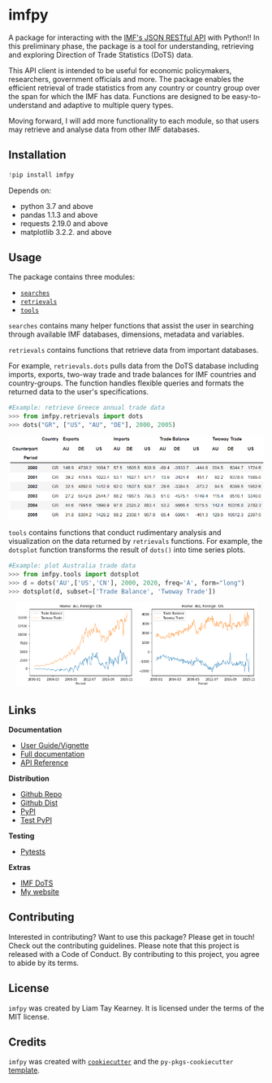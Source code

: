 # imfpy

A package for interacting with the [IMF's JSON RESTful API](https://datahelp.imf.org/knowledgebase/articles/667681-using-json-restful-web-service) with Python!! In this preliminary phase, the package is a tool for understanding, retrieving and exploring Direction of Trade Statistics (DoTS) data. 

This API client is intended to be useful for economic policymakers, researchers, government officials and more. The package enables the efficient retrieval of trade statistics from any country or country group over the span for which the IMF has data. Functions are designed to be easy-to-understand and adaptive to multiple query types.

Moving forward, I will add more functionality to each module, so that users may retrieve and analyse data from other IMF databases.

## Installation

```python
!pip install imfpy
```

Depends on:

- python 3.7 and above
- pandas 1.1.3 and above
- requests 2.19.0 and above
- matplotlib 3.2.2. and above

## Usage

The package contains three modules:  

* [`searches`](https://imfpy.readthedocs.io/en/latest/autoapi/imfpy/searches/index.html)
* [`retrievals`](https://imfpy.readthedocs.io/en/latest/autoapi/imfpy/retrievals/index.html)
* [`tools`](https://imfpy.readthedocs.io/en/latest/autoapi/imfpy/tools/index.html)

`searches` contains many helper functions that assist the user in searching through available IMF databases, dimensions, metadata and variables. 

`retrievals` contains functions that retrieve data from important databases. 

For example, `retrievals.dots` pulls data from the DoTS database including imports, exports, two-way trade and trade balances for IMF countries and country-groups. The function handles flexible queries and formats the returned data to the user's specifications. 

```python
#Example: retrieve Greece annual trade data
>>> from imfpy.retrievals import dots
>>> dots("GR", ["US", "AU", "DE"], 2000, 2005)
```
<p align="center">
<img src="https://raw.githubusercontent.com/ltk2118/imfpy/main/img/usage5.png" style="zoom:80%;" />
</p>
  
`tools` contains functions that conduct rudimentary analysis and visualization on the data returned by `retrievals` functions. For example, the `dotsplot` function transforms the result of `dots()` into time series plots.

```python
#Example: plot Australia trade data
>>> from imfpy.tools import dotsplot
>>> d = dots('AU',['US','CN'], 2000, 2020, freq='A', form="long")
>>> dotsplot(d, subset=['Trade Balance', 'Twoway Trade'])
```
<p align="center">
<img src="https://raw.githubusercontent.com/ltk2118/imfpy/main/img/usage.png" style="zoom:60%;" />

<img src="https://raw.githubusercontent.com/ltk2118/imfpy/main/img/usage2.png" style="zoom:60%;" />
</p>

## Links

**Documentation**

* [User Guide/Vignette](https://imfpy.readthedocs.io/en/latest/example.html#user-guide)
* [Full documentation](https://imfpy.readthedocs.io/en/latest/)
* [API Reference](https://imfpy.readthedocs.io/en/latest/autoapi/index.html)

**Distribution**

* [Github Repo](https://github.com/ltk2118/imfpy)
* [Github Dist](https://github.com/ltk2118/imfpy/tree/main/dist)
* [PyPI](https://pypi.org/project/imfpy/)
* [Test PyPI](https://test.pypi.org/project/imfpy/)

**Testing**

* [Pytests](https://github.com/ltk2118/imfpy/blob/main/tests/test_imfpy.py)

**Extras**

* [IMF DoTS](https://data.imf.org/?sk=9D6028D4-F14A-464C-A2F2-59B2CD424B85)
* [My website](https://ltk2118.github.io/home/)

## Contributing

Interested in contributing? Want to use this package?  Please get in touch! Check out the contributing guidelines. 
Please note that this project is released with a Code of Conduct. By contributing to this project, you agree to abide by its terms.

## License

`imfpy` was created by Liam Tay Kearney. It is licensed under the terms of the MIT license.

## Credits

`imfpy` was created with [`cookiecutter`](https://cookiecutter.readthedocs.io/en/latest/) and the `py-pkgs-cookiecutter` [template](https://github.com/py-pkgs/py-pkgs-cookiecutter).
